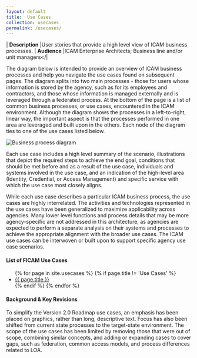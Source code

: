 ```yaml
---
layout: default
title:  Use Cases
collection: usecases
permalink: /usecases/
---
```


| **Description** |User stories that provide a high level view of ICAM business processes.
| **Audience** |ICAM Enterprise Architects; Business line and/or unit managers</|


The diagram below is intended to provide an overview of ICAM business processes and help you navigate the use cases found on subsequent pages. The diagram splits into two main processes - those for users whose information is stored by the agency, such as for its employees and contractors, and those whose information is managed externally and is leveraged through a federated process. At the bottom of the page is a list of common business processes, or use cases, encountered in the ICAM environment. Although the diagram shows the processes in a left-to-right, linear way, the important aspect is that the processes performed in one area are leveraged and built upon in the others. Each node of the diagram ties to one of the use cases listed below. 

![Business process diagram]({{site.baseurl}}/img/BusinessProcessDiagram.png)

Each use case includes a high level summary of the scenario, illustrations that depict the required steps to achieve the end goal, conditions that should be met before and as a result of the use case, individuals and systems involved in the use case, and an indication of the high-level area (Identity, Credential, or Access Management) and specific service with which the use case most closely aligns.

While each use case describes a particular ICAM business process, the use cases are highly interrelated. The activities and technologies represented in the use cases have been generalized to maximize applicability across agencies. Many lower level functions and process details that may be more agency-specific are not addressed in this architecture, as agencies are expected to perform a separate analysis on their systems and processes to achieve the appropriate alignment with the broader use cases. The ICAM use cases can be interwoven or built upon to support specific agency use case scenarios.

#### List of FICAM Use Cases
<div id="home">
  <ul class="pages">
    {% for page in site.usecases %}
	{% if page.title != 'Use Cases' %}
      <li>
        <a href="{{ site.baseurl }}{{ page.url }}">{{ page.title }}</a>
      </li>
	{% endif %}
    {% endfor %}
  </ul>
</div>

#### Background & Key Revisions
To simplify the Version 2.0 Roadmap use cases, an emphasis has been placed on graphics, rather than long, descriptive text. Focus has also been shifted from current state processes to the target-state environment. The scope of the use cases has been limited by removing those that were out of scope, combining similar concepts, and adding or expanding cases to cover gaps, such as federation, common access models, and process differences related to LOA.

